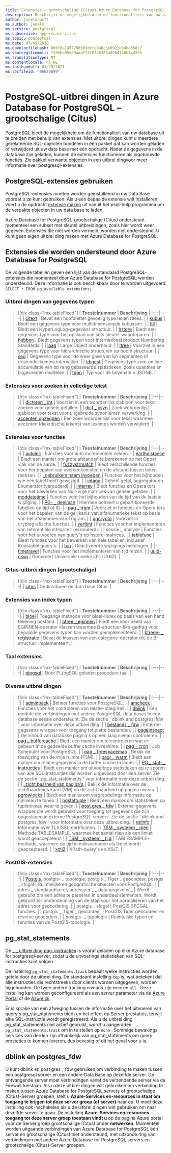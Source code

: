 ```yaml
---
title: Extensies – grootschalige (Citus)-Azure Database for PostgreSQL
description: Beschrijft de mogelijkheid om de functionaliteit van uw data base uit te breiden met behulp van uitbrei dingen in Azure Database for PostgreSQL-grootschalige (Citus)
author: jonels-msft
ms.author: jonels
ms.service: postgresql
ms.subservice: hyperscale-citus
ms.topic: conceptual
ms.date: 07/09/2020
ms.openlocfilehash: 000f8a1457298901dcfc94bc5e0923e94ba35dc7
ms.sourcegitcommit: f28ebb95ae9aaaff3f87d8388a09b41e0b3445b5
ms.translationtype: MT
ms.contentlocale: nl-NL
ms.lasthandoff: 03/29/2021
ms.locfileid: "96620899"
---
```

# <a name="postgresql-extensions-in-azure-database-for-postgresql--hyperscale-citus"></a>PostgreSQL-uitbrei dingen in Azure Database for PostgreSQL – grootschalige (Citus)

PostgreSQL biedt de mogelijkheid om de functionaliteit van uw database uit te breiden met behulp van extensies. Met uitbrei dingen kunt u meerdere gerelateerde SQL-objecten bundelen in één pakket dat kan worden geladen of verwijderd uit uw data base met één opdracht. Nadat de gegevens in de database zijn geladen, kunnen de extensies functioneren als ingebouwde functies. Zie [pakket verwante objecten in een uitbrei ding](https://www.postgresql.org/docs/current/static/extend-extensions.html)voor meer informatie over postgresql-extensies.

## <a name="use-postgresql-extensions"></a>PostgreSQL-extensies gebruiken

PostgreSQL-extensies moeten worden geïnstalleerd in uw Data Base voordat u ze kunt gebruiken. Als u een bepaalde extensie wilt installeren, voert u de opdracht [extensie maken](https://www.postgresql.org/docs/current/static/sql-createextension.html) uit vanuit het psql-hulp programma om de verpakte objecten in uw data base te laden.

Azure Database for PostgreSQL-grootschalige (Citus) ondersteunt momenteel een subset met sleutel uitbreidingen, zoals hier wordt weer gegeven. Extensies die niet worden vermeld, worden niet ondersteund. U kunt geen eigen uitbrei ding maken met Azure Database for PostgreSQL.

## <a name="extensions-supported-by-azure-database-for-postgresql"></a>Extensies die worden ondersteund door Azure Database for PostgreSQL

De volgende tabellen geven een lijst van de standaard PostgreSQL-extensies die momenteel door Azure Database for PostgreSQL worden ondersteund. Deze informatie is ook beschikbaar door te worden uitgevoerd `SELECT * FROM pg_available_extensions;` .

### <a name="data-types-extensions"></a>Uitbrei dingen van gegevens typen

> [!div class="mx-tableFixed"]
> | **Toestelnummer** | **Beschrijving** |
> |---|---|
> | [citext](https://www.postgresql.org/docs/current/static/citext.html) | Bevat een hoofdletter gevoelig type teken reeks. |
> | [kubus](https://www.postgresql.org/docs/current/static/cube.html) | Biedt een gegevens type voor multidimensionale kubussen. |
> | [hll](https://github.com/citusdata/postgresql-hll) | Biedt een HyperLogLog-gegevens structuur. |
> | [hstore](https://www.postgresql.org/docs/current/static/hstore.html) | Biedt een gegevens type voor het opslaan van sets sleutel-waardeparen. |
> | [hebben](https://www.postgresql.org/docs/current/static/isn.html) | Biedt gegevens typen voor International product Numbering Standards. |
> | [laag](https://www.postgresql.org/docs/current/lo.html) | Large Object onderhoud. |
> | [ltree](https://www.postgresql.org/docs/current/static/ltree.html) | Voorziet in een gegevens type voor hiërarchische structuren op boom structuur. |
> | [seg](https://www.postgresql.org/docs/current/seg.html) | Gegevens type voor de weer gave van lijn segmenten of drijvende-komma intervallen. |
> | [tdigest](https://github.com/tvondra/tdigest) | Gegevens type voor on line accumulatie van op rang gebaseerde statistieken, zoals quantiles en bijgesneden middelen. |
> | [topn](https://github.com/citusdata/postgresql-topn/) | Typ voor de bovenste n JSONB. |

### <a name="full-text-search-extensions"></a>Extensies voor zoeken in volledige tekst

> [!div class="mx-tableFixed"]
> | **Toestelnummer** | **Beschrijving** |
> |---|---|
> | [dicteren \_ int](https://www.postgresql.org/docs/current/static/dict-int.html) | Voorziet in een woordenlijst sjabloon voor tekst zoeken voor gehele getallen. |
> | [dict \_ xsyn](https://www.postgresql.org/docs/current/dict-xsyn.html) | Zoek woordenlijst sjabloon voor tekst voor uitgebreide synoniemen verwerking. |
> | [accenten opzeggen](https://www.postgresql.org/docs/current/static/unaccent.html) | Een zoek woordenlijst voor tekst waarmee accenten (diakritische tekens) van lexemes worden verwijderd. |

### <a name="functions-extensions"></a>Extensies voor functies

> [!div class="mx-tableFixed"]
> | **Toestelnummer** | **Beschrijving** |
> |---|---|
> | [autoinc](https://www.postgresql.org/docs/current/contrib-spi.html#id-1.11.7.45.7) | Functies voor auto incrementele velden. |
> | [earthdistance](https://www.postgresql.org/docs/current/static/earthdistance.html) | Biedt een manier om grote afstanden te berekenen op het Opper vlak van de aarde. |
> | [fuzzystrmatch](https://www.postgresql.org/docs/current/static/fuzzystrmatch.html) | Biedt verschillende functies voor het bepalen van overeenkomsten en de afstand tussen teken reeksen. |
> | [\_gebruikers naam invoegen](https://www.postgresql.org/docs/current/contrib-spi.html#id-1.11.7.45.8) | Functies voor het bijhouden wie een tabel heeft gewijzigd. |
> | [intagg](https://www.postgresql.org/docs/current/intagg.html) | Geheel getal, aggregator en Enumerator (verouderd). |
> | [intarray](https://www.postgresql.org/docs/current/static/intarray.html) | Biedt functies en Opera tors voor het bewerken van Null-vrije matrices van gehele getallen. |
> | [moddatetime](https://www.postgresql.org/docs/current/contrib-spi.html#id-1.11.7.45.9) | Functies voor het bijhouden van de tijd van de laatste wijziging. |
> | [PG- \_ deelman](https://pgxn.org/dist/pg_partman/doc/pg_partman.html) | Hiermee beheert u gepartitioneerde tabellen op tijd of ID. |
> | [pag \_ trgm](https://www.postgresql.org/docs/current/static/pgtrgm.html) | Voorziet in functies en Opera tors voor het bepalen van de gelijkenis van alfanumerieke tekst op basis van het afstemmen van Trigram. |
> | [pgcrypto](https://www.postgresql.org/docs/current/static/pgcrypto.html) | Voorziet in cryptografische functies. |
> | [verfijnt](https://www.postgresql.org/docs/current/contrib-spi.html#id-1.11.7.45.5) | Functies voor het implementeren van referentiële integriteit (verouderd). |
> | sessie \_ analyse | Functies voor het uitvoeren van query's op hstore-matrices. |
> | [tablefunc](https://www.postgresql.org/docs/current/static/tablefunc.html) | Biedt functies voor het bewerken van hele tabellen, inclusief Kruistabel query's. |
> | [tcn](https://www.postgresql.org/docs/current/tcn.html) | Geactiveerde wijzigings meldingen. |
> | [timetravel](https://www.postgresql.org/docs/current/contrib-spi.html#id-1.11.7.45.6) | Functies voor het implementeren van tijd reizen. |
> | [uuid-ossp](https://www.postgresql.org/docs/current/static/uuid-ossp.html) | Genereert Universele unieke id's (UUID). |

### <a name="hyperscale-citus-extensions"></a>Citus-uitbrei dingen (grootschalige)

> [!div class="mx-tableFixed"]
> | **Toestelnummer** | **Beschrijving** |
> |---|---|
> | [citus](https://github.com/citusdata/citus) | Gedistribueerde data base Citus. |

### <a name="index-types-extensions"></a>Extensies van index typen

> [!div class="mx-tableFixed"]
> | **Toestelnummer** | **Beschrijving** |
> |---|---|
> | [bloei](https://www.postgresql.org/docs/current/bloom.html) | Toegangs methode voor bloei-index op basis van een hand tekening bestand. |
> | [btree \_ eginnen](https://www.postgresql.org/docs/current/static/btree-gin.html) | Biedt een voor beeld van EGINNEN-operator klassen waarmee B-structuur-like-gedrag voor bepaalde gegevens typen kan worden geïmplementeerd. |
> | [btreee- \_ registratie](https://www.postgresql.org/docs/current/static/btree-gist.html) | Bevat de klassen van een categorie-operator die de B-structuur implementeert. |

### <a name="language-extensions"></a>Taal extensies

> [!div class="mx-tableFixed"]
> | **Toestelnummer** | **Beschrijving** |
> |---|---|
> | [plpgsql](https://www.postgresql.org/docs/current/static/plpgsql.html) | Door PL/pgSQL geladen procedure taal. |

### <a name="miscellaneous-extensions"></a>Diverse uitbrei dingen

> [!div class="mx-tableFixed"]
> | **Toestelnummer** | **Beschrijving** |
> |---|---|
> | [adminpack](https://www.postgresql.org/docs/current/adminpack.html) | Beheer functies voor PostgreSQL. |
> | [amcheck](https://www.postgresql.org/docs/current/amcheck.html) | Functies voor het controleren van relatie-integriteit. |
> | [dblink](https://www.postgresql.org/docs/current/dblink.html) | Een module die verbindingen met andere PostgreSQL-data bases in een database sessie ondersteunt. Zie de sectie ' dblink and postgres_fdw ' voor informatie over deze uitbrei ding. |
> | [bestands \_ fdw](https://www.postgresql.org/docs/current/file-fdw.html) | Externe-gegevens wrapper voor toegang tot platte bestanden. |
> | [pageinspect](https://www.postgresql.org/docs/current/pageinspect.html) | De inhoud van database pagina's op een laag niveau controleren. |
> | [pag \_ buffercache](https://www.postgresql.org/docs/current/static/pgbuffercache.html) | Biedt een manier om te controleren wat er gebeurt in de gedeelde buffer cache in realtime. |
> | [pag \_ cron](https://github.com/citusdata/pg_cron) | Job Scheduler voor PostgreSQL. |
> | [pag \_ freespacemap](https://www.postgresql.org/docs/current/pgfreespacemap.html) | Bekijk de toewijzing van de vrije ruimte (FSM). |
> | [pag/ \_ warm](https://www.postgresql.org/docs/current/static/pgprewarm.html) | Biedt een manier om relatie gegevens in de buffer cache te laden. |
> | [PG \_ stat- \_ instructies](https://www.postgresql.org/docs/current/static/pgstatstatements.html) | Biedt een manier om uitvoerings statistieken op te sporen van alle SQL-instructies die worden uitgevoerd door een server. Zie de sectie ' pg_stat_statements ' voor informatie over deze uitbrei ding. |
> | [\_zicht baarheid van pagina's](https://www.postgresql.org/docs/current/pgvisibility.html) | Bekijk de informatie over de zichtbaarheids kaart (VM) en de zicht baarheid op pagina niveau. |
> | [pgrowlocks](https://www.postgresql.org/docs/current/static/pgrowlocks.html) | Biedt een manier om vergrendelings informatie op rijniveau te tonen. |
> | [pgstattuple](https://www.postgresql.org/docs/current/static/pgstattuple.html) | Biedt een manier om statistieken op tupleniveau weer te geven. |
> | [post gres \_ fdw](https://www.postgresql.org/docs/current/static/postgres-fdw.html) | Externe-gegevens wrapper die wordt gebruikt voor toegang tot gegevens die zijn opgeslagen in externe PostgreSQL-servers. Zie de sectie ' dblink and postgres_fdw ' voor informatie over deze uitbrei ding.|
> | [sslinfo](https://www.postgresql.org/docs/current/sslinfo.html) | Informatie over TLS/SSL-certificaten. |
> | [TSM \_ systeem \_ rijen](https://www.postgresql.org/docs/current/tsm-system-rows.html) | Methode TABLESAMPLE, waarmee het aantal rijen als een limiet wordt geaccepteerd. |
> | [TSM \_ systeem \_ tijd](https://www.postgresql.org/docs/current/tsm-system-time.html) | TABLESAMPLE-methode, waarmee de tijd in milliseconden als limiet wordt geaccepteerd. |
> | [xml2](https://www.postgresql.org/docs/current/xml2.html) | XPath-query's en XSLT. |


### <a name="postgis-extensions"></a>PostGIS-extensies

> [!div class="mx-tableFixed"]
> | **Toestelnummer** | **Beschrijving** |
> |---|---|
> | [Postgis](https://www.postgis.net/), postgis- \_ topologie, postgis \_ Tiger \_ geocodeer, postgis \_ sfcgal | Ruimtelijke en geografische objecten voor PostgreSQL. |
> | adres \_ standaardiserer, adresseer \_ \_ data gegevens \_ | Wordt gebruikt om een adres te parseren in onderdeel elementen. Wordt gebruikt ter ondersteuning van de stap voor het normaliseren van het adres voor geocodering. |
> | postgis \_ sfcgal | PostGIS SFCGAL-functies. |
> | postgis \_ Tiger \_ geocodeer | PostGIS Tiger geocodeer en reverse geocodeer. |
> | postgis- \_ topologie | Ruimtelijke typen en functies van de PostGIS-topologie. |


## <a name="pg_stat_statements"></a>pg_stat_statements
De [ \_ \_ uitbrei ding pag. instructies](https://www.postgresql.org/docs/current/pgstatstatements.html) is vooraf geladen op elke Azure database for postgresql-server, zodat u de uitvoerings statistieken van SQL-instructies kunt volgen.

De instelling `pg_stat_statements.track` bepaalt welke instructies worden geteld door de uitbrei ding. De standaard instelling `top` is, wat betekent dat alle instructies die rechtstreeks door clients worden uitgegeven, worden bijgehouden. De twee andere tracking niveaus zijn `none` en `all` . Deze instelling kan worden geconfigureerd als een server parameter via de [Azure Portal](./howto-configure-server-parameters-using-portal.md) of de [Azure cli](./howto-configure-server-parameters-using-cli.md).

Er is sprake van een afweging tussen de informatie over het uitvoeren van query's pg_stat_statements biedt en het effect op Server prestaties, terwijl elke SQL-instructie wordt geregistreerd. Als u de uitbrei ding pg_stat_statements niet actief gebruikt, wordt u aangeraden `pg_stat_statements.track` om in te stellen op `none` . Sommige bewakings services van derden zijn afhankelijk van pg_stat_statements om query prestaties te kunnen leveren, dus bevestig of dit het geval voor u is.

## <a name="dblink-and-postgres_fdw"></a>dblink en postgres_fdw

U kunt dblink en post gres \_ fdw gebruiken om verbinding te maken tussen een postgresql server en een andere Data Base op dezelfde server.  De ontvangende server moet verbindingen vanaf de verzendende server via de Firewall toestaan.  Als u deze uitbrei dingen wilt gebruiken om verbinding te maken tussen Azure Database for PostgreSQL servers of grootschalige (Citus)-Server groepen, stelt u **Azure-Services en-resources in staat om toegang te krijgen tot deze server groep (of server)** naar op.  U moet deze instelling ook inschakelen als u de uitbrei dingen wilt gebruiken om naar dezelfde server te gaan.
De instelling **Azure-Services en-resources toegang tot deze server groep toestaan vindt u** op de pagina Azure portal voor de Server groep grootschalige (Citus) onder **netwerken**.  Momenteel worden uitgaande verbindingen van Azure Database for PostgreSQL één server en grootschalige (Citus) niet ondersteund, met uitzonde ring van verbindingen met andere Azure Database for PostgreSQL servers en grootschalige (Citus)-Server groepen.
